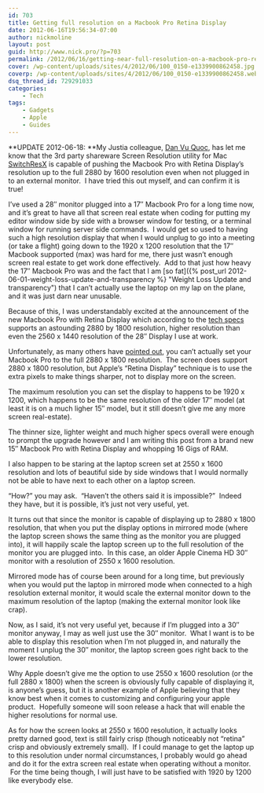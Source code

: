```yaml
---
id: 703
title: Getting full resolution on a Macbook Pro Retina Display
date: 2012-06-16T19:56:34-07:00
author: nickmoline
layout: post
guid: http://www.nick.pro/?p=703
permalink: /2012/06/16/getting-near-full-resolution-on-a-macbook-pro-retina-display/
cover: /wp-content/uploads/sites/4/2012/06/100_0150-e1339900862458.jpg
coverp: /wp-content/uploads/sites/4/2012/06/100_0150-e1339900862458.webp
dsq_thread_id: 729291033
categories:
    - Tech
tags:
    - Gadgets
    - Apple
    - Guides
---
```

**UPDATE 2012-06-18: **My Justia colleague, <a title="Dan Vu Quoc" href="http://www.vuquoc.com/" target="_blank">Dan Vu Quoc</a>, has let me know that the 3rd party shareware Screen Resolution utility for Mac <a href="http://www.madrau.com/download/latest/latest.html" target="_blank">SwitchResX</a> is capable of pushing the Macbook Pro with Retina Display&#8217;s resolution up to the full 2880 by 1600 resolution even when not plugged in to an external monitor.  I have tried this out myself, and can confirm it is true!

<!--more-->

I&#8217;ve used a 28&#8243; monitor plugged into a 17&#8243; Macbook Pro for a long time now, and it&#8217;s great to have all that screen real estate when coding for putting my editor window side by side with a browser window for testing, or a terminal window for running server side commands.  I would get so used to having such a high resolution display that when I would unplug to go into a meeting (or take a flight) going down to the 1920 x 1200 resolution that the 17&#8243; Macbook supported (max) was hard for me, there just wasn&#8217;t enough screen real estate to get work done effectively.  Add to that just how heavy the 17&#8243; Macbook Pro was and the fact that I am [so fat]({% post_url 2012-06-01-weight-loss-update-and-transparency %} "Weight Loss Update and transparency") that I can&#8217;t actually use the laptop on my lap on the plane, and it was just darn near unusable.

Because of this, I was understandably excited at the announcement of the new Macbook Pro with Retina Display which according to the <a href="http://www.apple.com/macbook-pro/specs/" target="_blank">tech specs</a> supports an astounding 2880 by 1800 resolution, higher resolution than even the 2560 x 1440 resolution of the 28&#8243; Display I use at work.

Unfortunately, as many others have <a href="http://news.cnet.com/8301-33620_3-57454551-278/forget-retina-look-how-much-the-new-macbook-pro-displays/" target="_blank">pointed out</a>, you can&#8217;t actually set your Macbook Pro to the full 2880 x 1800 resolution.  The screen does support 2880 x 1800 resolution, but Apple&#8217;s &#8220;Retina Display&#8221; technique is to use the extra pixels to make things sharper, not to display more on the screen.

<amp-img  title="Maximum Resolution on Retina Display is 1920 x 1600" src="{{ site.baseurl }}/wp-content/uploads/sites/4/2012/06/Region-capture-1.png" alt="Maximum Resolution on Retina Display is 1920 x 1600" data-recalc-dims="1" width="681" height="422" layout="responsive" lightbox></amp-img>

The maximum resolution you can set the display to happens to be 1920 x 1200, which happens to be the same resolution of the older 17&#8243; model (at least it is on a much ligher 15&#8243; model, but it still doesn&#8217;t give me any more screen real-estate).

The thinner size, lighter weight and much higher specs overall were enough to prompt the upgrade however and I am writing this post from a brand new 15&#8243; Macbook Pro with Retina Display and whopping 16 Gigs of RAM.

I also happen to be staring at the laptop screen set at 2550 x 1600 resolution and lots of beautiful side by side windows that I would normally not be able to have next to each other on a laptop screen.

&#8220;How?&#8221; you may ask.  &#8220;Haven&#8217;t the others said it is impossible?&#8221;  Indeed they have, but it is possible, it&#8217;s just not very useful, yet.

<amp-img  title="Look at that high-resolution laptop screen" src="{{ site.baseurl }}/wp-content/uploads/sites/4/2012/06/100_0150-e1339900862458.jpg" alt="Look at that high-resolution laptop screen" data-recalc-dims="1" width="3064" height="2949" layout="responsive" lightbox></amp-img>

It turns out that since the monitor is capable of displaying up to 2880 x 1800 resolution, that when you put the display options in mirrored mode (where the laptop screen shows the same thing as the monitor you are plugged into), it will happily scale the laptop screen up to the full resolution of the monitor you are plugged into.  In this case, an older Apple Cinema HD 30&#8243; monitor with a resolution of 2550 x 1600 resolution.

Mirrored mode has of course been around for a long time, but previously when you would put the laptop in mirrored mode when connected to a high resolution external monitor, it would scale the external monitor down to the maximum resolution of the laptop (making the external monitor look like crap).

Now, as I said, it&#8217;s not very useful yet, because if I&#8217;m plugged into a 30&#8243; monitor anyway, I may as well just use the 30&#8243; monitor.  What I want is to be able to display this resolution when I&#8217;m not plugged in, and naturally the moment I unplug the 30&#8243; monitor, the laptop screen goes right back to the lower resolution.

Why Apple doesn&#8217;t give me the option to use 2550 x 1600 resolution (or the full 2880 x 1800) when the screen is obviously fully capable of displaying it, is anyone&#8217;s guess, but it is another example of Apple believing that they know best when it comes to customizing and configuring your apple product.  Hopefully someone will soon release a hack that will enable the higher resolutions for normal use.

As for how the screen looks at 2550 x 1600 resolution, it actually looks pretty darned good, text is still fairly crisp (though noticeably not &#8220;retina&#8221; crisp and obviously extremely small).  If I could manage to get the laptop up to this resolution under normal circumstances, I probably would go ahead and do it for the extra screen real estate when operating without a monitor.  For the time being though, I will just have to be satisfied with 1920 by 1200 like everybody else.